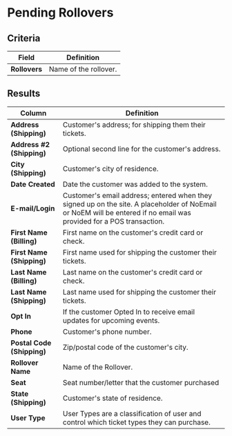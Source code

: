 # Pending Rollovers

## Criteria

| **Field** | **Definition** |
| --- | --- |
| **Rollovers** | Name of the rollover. |

## Results

| **Column** | **Definition** |
| --- | --- |
| **Address \(Shipping\)** | Customer's address; for shipping them their tickets. |
| **Address \#2 \(Shipping\)** | Optional second line for the customer's address.|
| **City \(Shipping\)** | Customer's city of residence.|
| **Date Created** | Date the customer was added to the system.|
| **E-mail/Login** | Customer's email address; entered when they signed up on the site. A placeholder of NoEmail or NoEM will be entered if no email was provided for a POS transaction.|
| **First Name \(Billing\)** |  First name on the customer's credit card or check.|
| **First Name \(Shipping\)** | First name used for shipping the customer their tickets.|
| **Last Name \(Billing\)** | Last name on the customer's credit card or check.|
| **Last Name \(Shipping\)** |  Last name used for shipping the customer their tickets. |
| **Opt In** | If the customer Opted In to receive email updates for upcoming events. |
| **Phone** | Customer's phone number.|
| **Postal Code \(Shipping\)** |Zip/postal code of the customer's city.|
| **Rollover Name** | Name of the Rollover. |
| **Seat** | Seat number/letter that the customer purchased |
| **State \(Shipping\)** | Customer's state of residence.|
| **User Type** | User Types are a classification of user and control which ticket types they can purchase. |

